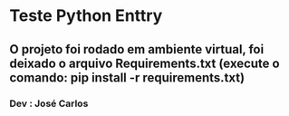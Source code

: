 #  Teste Python Enttry

##  O projeto foi rodado em ambiente virtual, foi deixado o arquivo Requirements.txt (execute o comando: pip install -r requirements.txt) 

###  Dev : José Carlos